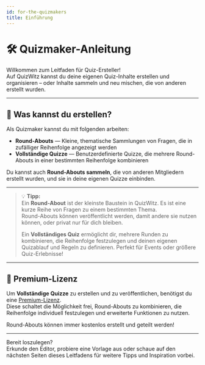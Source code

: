 ```yaml
---
id: for-the-quizmakers
title: Einführung
---
```


# 🛠️ Quizmaker-Anleitung

Willkommen zum Leitfaden für Quiz-Ersteller!\
Auf QuizWitz kannst du deine eigenen Quiz-Inhalte erstellen und organisieren – oder Inhalte sammeln und neu mischen, die von anderen erstellt wurden.

---

## 🧩 Was kannst du erstellen?

Als Quizmaker kannst du mit folgenden arbeiten:

- **Round-Abouts** — Kleine, thematische Sammlungen von Fragen, die in zufälliger Reihenfolge angezeigt werden
- **Vollständige Quizze** — Benutzerdefinierte Quizze, die mehrere Round-Abouts in einer bestimmten Reihenfolge kombinieren

Du kannst auch **Round-Abouts sammeln**, die von anderen Mitgliedern erstellt wurden, und sie in deine eigenen Quizze einbinden.

---

> 💡 **Tipp:**\
> Ein **Round-About** ist der kleinste Baustein in QuizWitz. Es ist eine kurze Reihe von Fragen zu einem bestimmten Thema.\
> Round-Abouts können veröffentlicht werden, damit andere sie nutzen können, oder privat nur für dich bleiben.
>
> Ein **Vollständiges Quiz** ermöglicht dir, mehrere Runden zu kombinieren, die Reihenfolge festzulegen und deinen eigenen Quizablauf und Regeln zu definieren. Perfekt für Events oder größere Quiz-Erlebnisse!

---

## 💎 Premium-Lizenz

Um **Vollständige Quizze** zu erstellen und zu veröffentlichen, benötigst du eine [Premium-Lizenz](https://www.quizwitz.com/pricing).\
Diese schaltet die Möglichkeit frei, Round-Abouts zu kombinieren, die Reihenfolge individuell festzulegen und erweiterte Funktionen zu nutzen.

Round-Abouts können immer kostenlos erstellt und geteilt werden!

---

Bereit loszulegen?\
Erkunde den Editor, probiere eine Vorlage aus oder schaue auf den nächsten Seiten dieses Leitfadens für weitere Tipps und Inspiration vorbei.
